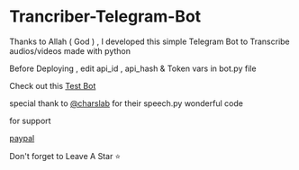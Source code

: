 # Trancriber-Telegram-Bot

Thanks to Allah ( God ) , I developed this simple Telegram Bot to Transcribe audios/videos made with python 

Before Deploying , edit api_id , api_hash & Token vars in bot.py file

Check out this [Test Bot ](https://t.me/transhcjj6543bot)


special thank to [@charslab](https://github.com/charslab) for their speech.py wonderful code 

for support 

[paypal](https://www.paypal.com/paypalme/kelectronic89)

Don't forget to Leave A Star ⭐️
